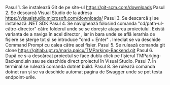 Pasul 1. Se instalează Git de pe site-ul https://git-scm.com/downloads
Pasul 2. Se descarcă Visual Studio de la adresa https://visualstudio.microsoft.com/downloads/
Pasul 3. Se descarcă și se instalează .NET SDK 
Pasul 4. Se navighează folosind comanda "cd/path-ul-către-director" către folderul unde se se dorește atașarea proiectului.
         Există varianta de a naviga în acel director , iar in bara unde se află ierarhia de fișiere se șterge tot și
         se introduce "cmd + Enter" . Imediat se va deschide Command Prompt cu calea către acel fișier.
Pasul 5. Se rulează comanda git clone https://gitlab.upt.ro/maria.paicu/TMParking-Backend.git
Pasul 6. După ce s-a descărcat proiectul se face dublu click pe fișierul TMParking-Backend.sln sau se deschide 
         direct proiectul în Visual Studio.
Pasul 7. În terminal se rulează comanda dotnet build. 
Pasul 8. Se rulează comanda dotnet run și se va deschide automat pagina de Swagger unde se pot testa endpoint-urile.
